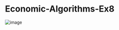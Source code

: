 # Economic-Algorithms-Ex8

![image](https://user-images.githubusercontent.com/58264273/206283779-68d5002d-92c5-4ee2-a9b1-5d3e0201c42d.png)

